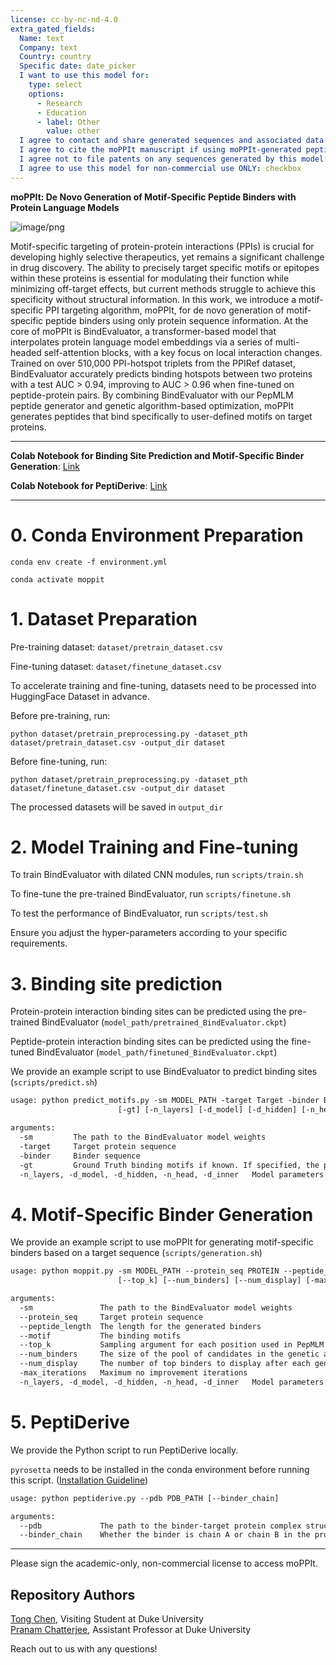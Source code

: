 ```yaml
---
license: cc-by-nc-nd-4.0
extra_gated_fields:
  Name: text
  Company: text
  Country: country
  Specific date: date_picker
  I want to use this model for:
    type: select
    options: 
      - Research
      - Education
      - label: Other
        value: other
  I agree to contact and share generated sequences and associated data with authors before publishing: checkbox
  I agree to cite the moPPIt manuscript if using moPPIt-generated peptides: checkbox
  I agree not to file patents on any sequences generated by this model: checkbox
  I agree to use this model for non-commercial use ONLY: checkbox
---
```


**moPPIt: De Novo Generation of Motif-Specific Peptide Binders with Protein Language Models**



![image/png](https://cdn-uploads.huggingface.co/production/uploads/64cd5b3f0494187a9e8b7c69/YxTTgvVen6xmZdoH9AoEO.png)

Motif-specific targeting of protein-protein interactions (PPIs) is crucial for developing highly selective therapeutics, yet remains a significant challenge in drug discovery. The ability to precisely target specific motifs or epitopes within these proteins is essential for modulating their function while minimizing off-target effects, but current methods struggle to achieve this specificity without structural information. In this work, we introduce a motif-specific PPI targeting algorithm, moPPIt, for de novo generation of motif-specific peptide binders using only protein sequence information. At the core of moPPIt is BindEvaluator, a transformer-based model that interpolates protein language model embeddings via a series of multi-headed self-attention blocks, with a key focus on local interaction changes. Trained on over 510,000 PPI-hotspot triplets from the PPIRef dataset, BindEvaluator accurately predicts binding hotspots between two proteins with a test AUC > 0.94, improving to AUC > 0.96 when fine-tuned on peptide-protein pairs. By combining BindEvaluator with our PepMLM peptide generator and genetic algorithm-based optimization, moPPIt generates peptides that bind specifically to user-defined motifs on target proteins.

---
**Colab Notebook for Binding Site Prediction and Motif-Specific Binder Generation**: [Link](https://colab.research.google.com/drive/1SL3H_vI1y6qccce3vLOo0W2EpxIF4Xik?usp=sharing)

**Colab Notebook for PeptiDerive**: [Link](https://colab.research.google.com/drive/1aCODZ-WRwhxr-u8nEB6ZrdrhIOTz7-UF?usp=sharing)

---

# 0. Conda Environment Preparation

```
conda env create -f environment.yml

conda activate moppit
```

# 1. Dataset Preparation

Pre-training dataset: `dataset/pretrain_dataset.csv`

Fine-tuning dataset: `dataset/finetune_dataset.csv`

To accelerate training and fine-tuning, datasets need to be processed  into HuggingFace Dataset in advance.

Before pre-training, run:
```
python dataset/pretrain_preprocessing.py -dataset_pth dataset/pretrain_dataset.csv -output_dir dataset
```

Before fine-tuning, run:
```
python dataset/pretrain_preprocessing.py -dataset_pth dataset/finetune_dataset.csv -output_dir dataset
```

The processed datasets will be saved in `output_dir` 

# 2. Model Training and Fine-tuning

To train BindEvaluator with dilated CNN modules, run `scripts/train.sh`

To fine-tune the pre-trained BindEvaluator, run `scripts/finetune.sh`

To test the performance of BindEvaluator, run `scripts/test.sh`

Ensure you adjust the hyper-parameters according to your specific requirements.

# 3. Binding site prediction

Protein-protein interaction binding sites can be predicted using the pre-trained BindEvaluator (`model_path/pretrained_BindEvaluator.ckpt`)

Peptide-protein interaction binding sites can be predicted using the fine-tuned BindEvaluator (`model_path/finetuned_BindEvaluator.ckpt`)

We provide an example script to use BindEvaluator to predict binding sites (`scripts/predict.sh`)
``` txt
usage: python predict_motifs.py -sm MODEL_PATH -target Target -binder Binder
                        [-gt] [-n_layers] [-d_model] [-d_hidden] [-n_head] [-d_inner]

arguments:
  -sm         The path to the BindEvaluator model weights
  -target     Target protein sequence
  -binder     Binder sequence
  -gt         Ground Truth binding motifs if known. If specified, the prediction accuracy, F1 score, and MCC score will be calculated.
  -n_layers, -d_model, -d_hidden, -n_head, -d_inner   Model parameters for BindEvaluator, which should be the same as the model specified in -sm used
```

# 4. Motif-Specific Binder Generation

We provide an example script to use moPPIt for generating motif-specific binders based on a target sequence (`scripts/generation.sh`)
``` txt
usage: python moppit.py -sm MODEL_PATH --protein_seq PROTEIN --peptide_length LENGTH --motif MOTIF
                        [--top_k] [--num_binders] [--num_display] [-max_iterations] [-n_layers] [-d_model] [-d_hidden] [-n_head] [-d_inner]

arguments:
  -sm               The path to the BindEvaluator model weights
  --protein_seq     Target protein sequence
  --peptide_length  The length for the generated binders
  --motif           The binding motifs
  --top_k           Sampling argument for each position used in PepMLM
  --num_binders     The size of the pool of candidates in the genetic algorithm
  --num_display     The number of top binders to display after each generation
  -max_iterations   Maximum no improvement iterations
  -n_layers, -d_model, -d_hidden, -n_head, -d_inner   Model parameters for BindEvaluator, which should be the same as the model specified in -sm used
```


# 5. PeptiDerive

We provide the Python script to run PeptiDerive locally. 

`pyrosetta` needs to be installed in the conda environment before running this script. ([Installation Guideline](https://www.pyrosetta.org/downloads#h.c0px19b8kvuw))

``` txt
usage: python peptiderive.py --pdb PDB_PATH [--binder_chain]

arguments:
  --pdb             The path to the binder-target protein complex structure
  --binder_chain    Whether the binder is chain A or chain B in the protein complex structure
```

---
Please sign the academic-only, non-commercial license to access moPPIt. 

## Repository Authors

[Tong Chen](mailto:tong.chen2@duke.edu), Visiting Student at Duke University <br>
[Pranam Chatterjee](mailto:pranam.chatterjee@duke.edu), Assistant Professor at Duke University 

Reach out to us with any questions!
